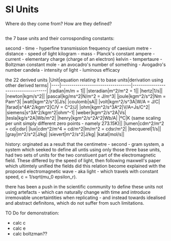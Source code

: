 # SI Units

Where do they come from? How are they defined?

## 
the 7 base units and their corrosponding constants:

second - time - hyperfine transmission frequency of caesium
metre - distance - speed of light
kilogram - mass - Planck's constant
ampere - current - elementary charge (charge of an electron)
kelvin - tempertaure - Boltzman constant
mole - an avocadro's number of something - Avogadro's number
candela - intensity of light - luminous efficacy

the 22 derived units 
|Unit|equation relating it to base units|derivation using other derived terms|
|----|----------------------------------|------------------------------------|
|radian|m/m = 1||
|steradian|m^2/m^2 = 1||
|hertz|1/s||
|newton|kgm/s^2||
|pascal|kg/ms^2|N/m^2 = J/m^3|
|joule|kgm^2/s^2|Nm = Pam^3|
|watt|kgm^2/s^3|J/s|
|coulomb|sA||
|volt|kgm^2/s^3A|W/A = J/C|
|farad|s^4A^2/kgm^2|C/V = C^2/J|
|ohm|kgm^2/s^3A^2|V/A=Js/C^2|
|siemens|s^3A^2/kgm^2|ohm^-1|
|weber|kgm^2/s^2A|Vs|
|tesla|kg/s^2A|Wb/m^2|
|henry|kgm^2/s^2A^2|Wb/A|
|ºC|K (same scaling per unit simply different zero points - namely 273.15K)||
|lumen|cdm^2/m^2 = cd|cdsr|
|lux|cdm^2/m^4 = cd/m^2|lm/m^2 = cdsr/m^2|
|becquerel|1/s||
|gray|m^2/s^2|J/kg|
|sievert|m^2/s^2|J/kg|
|katal|mol/s||


history:
orginated as a result that the centimetre - second - gram system, a system which seeked to define all untis using only those three base units, had two sets of units for the two constiuent part of the electromagnetic field. These differed by the speed of light, then following maxwell's paper which ultimtely unified the fields did this relation become explained with the proposed electromagnetic wave - aka light - which travels with constant speed, c = 1/sqrt(mu_0 epsilon_r).

there has been a push in the scientific community to define these units not using artefacts - which can naturally change with time and introduce irremovable uncertaintities when replicating - and instead towards idealised and abstract definitons, which do not suffer from such limitations.


TO Do for demonstration:

- calc c
- calc e
- calc boltzman??

